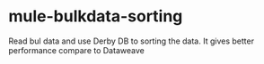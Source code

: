 # mule-bulkdata-sorting
Read bul data and use Derby DB to sorting the data. It gives better performance compare to Dataweave
